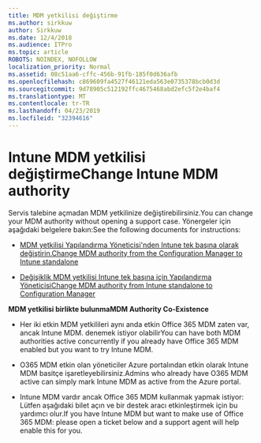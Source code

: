 ```yaml
---
title: MDM yetkilisi değiştirme
ms.author: sirkkuw
author: Sirkkuw
ms.date: 12/4/2018
ms.audience: ITPro
ms.topic: article
ROBOTS: NOINDEX, NOFOLLOW
localization_priority: Normal
ms.assetid: 08c51aa6-cffc-456b-91fb-185f0d636afb
ms.openlocfilehash: c869609fa4527f46121eda563e0735378bcb0d3d
ms.sourcegitcommit: 9d78905c512192ffc4675468abd2efc5f2e4baf4
ms.translationtype: MT
ms.contentlocale: tr-TR
ms.lasthandoff: 04/23/2019
ms.locfileid: "32394616"
---
```

# <a name="change-intune-mdm-authority"></a><span data-ttu-id="19639-102">Intune MDM yetkilisi değiştirme</span><span class="sxs-lookup"><span data-stu-id="19639-102">Change Intune MDM authority</span></span>

<span data-ttu-id="19639-103">Servis talebine açmadan MDM yetkilinize değiştirebilirsiniz.</span><span class="sxs-lookup"><span data-stu-id="19639-103">You can change your MDM authority without opening a support case.</span></span> <span data-ttu-id="19639-104">Yönergeler için aşağıdaki belgelere bakın:</span><span class="sxs-lookup"><span data-stu-id="19639-104">See the following documents for instructions:</span></span>
  
- [<span data-ttu-id="19639-105">MDM yetkilisi Yapılandırma Yöneticisi'nden Intune tek başına olarak değiştirin.</span><span class="sxs-lookup"><span data-stu-id="19639-105">Change MDM authority from the Configuration Manager to Intune standalone</span></span>](https://docs.microsoft.com/sccm/mdm/deploy-use/migrate-change-mdm-authority)
    
- [<span data-ttu-id="19639-106">Değişiklik MDM yetkilisi Intune tek başına için Yapılandırma Yöneticisi</span><span class="sxs-lookup"><span data-stu-id="19639-106">Change MDM authority from Intune standalone to Configuration Manager</span></span>](https://docs.microsoft.com/sccm/mdm/deploy-use/change-mdm-authority)
    
 <span data-ttu-id="19639-107">**MDM yetkilisi birlikte bulunma**</span><span class="sxs-lookup"><span data-stu-id="19639-107">**MDM Authority Co-Existence**</span></span>
  
- <span data-ttu-id="19639-108">Her iki etkin MDM yetkilileri aynı anda etkin Office 365 MDM zaten var, ancak Intune MDM. denemek istiyor olabilir</span><span class="sxs-lookup"><span data-stu-id="19639-108">You can have both MDM authorities active concurrently if you already have Office 365 MDM enabled but you want to try Intune MDM.</span></span>
    
- <span data-ttu-id="19639-109">O365 MDM etkin olan yöneticiler Azure portalından etkin olarak Intune MDM basitçe işaretleyebilirsiniz.</span><span class="sxs-lookup"><span data-stu-id="19639-109">Admins who already have O365 MDM active can simply mark Intune MDM as active from the Azure portal.</span></span>
    
- <span data-ttu-id="19639-110">Intune MDM vardır ancak Office 365 MDM kullanmak yapmak istiyor: Lütfen aşağıdaki bilet açın ve bir destek aracı etkinleştirmek için bu yardımcı olur.</span><span class="sxs-lookup"><span data-stu-id="19639-110">If you have Intune MDM but want to make use of Office 365 MDM: please open a ticket below and a support agent will help enable this for you.</span></span>
    

